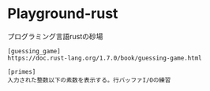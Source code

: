 # Playground-rust

プログラミング言語rustの砂場

```
[guessing_game]
https://doc.rust-lang.org/1.7.0/book/guessing-game.html

[primes]
入力された整数以下の素数を表示する。行バッファI/Oの練習
```
